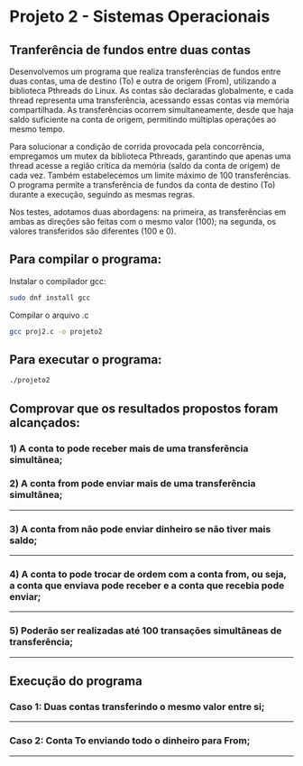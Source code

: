# Projeto 2 - Sistemas Operacionais
## Tranferência de fundos entre duas contas

Desenvolvemos um programa que realiza transferências de fundos entre duas contas, uma de destino (To) e outra de origem (From), utilizando a biblioteca Pthreads do Linux. As contas são declaradas globalmente, e cada thread representa uma transferência, acessando essas contas via memória compartilhada. As transferências ocorrem simultaneamente, desde que haja saldo suficiente na conta de origem, permitindo múltiplas operações ao mesmo tempo.

Para solucionar a condição de corrida provocada pela concorrência, empregamos um mutex da biblioteca Pthreads, garantindo que apenas uma thread acesse a região crítica da memória (saldo da conta de origem) de cada vez. Também estabelecemos um limite máximo de 100 transferências. O programa permite a transferência de fundos da conta de destino (To) durante a execução, seguindo as mesmas regras.

Nos testes, adotamos duas abordagens: na primeira, as transferências em ambas as direções são feitas com o mesmo valor (100); na segunda, os valores transferidos são diferentes (100 e 0).


## Para compilar o programa: 
Instalar o compilador gcc:
```bash
sudo dnf install gcc
```
Compilar o arquivo .c
```bash
gcc proj2.c -o projeto2
```

## Para executar o programa:
```bash
./projeto2
```
## Comprovar que os resultados propostos foram alcançados:

### 1) A conta to pode receber mais de uma transferência simultânea;
### 2) A conta from pode enviar mais de uma transferência simultânea;
---------------------
### 3) A conta from não pode enviar dinheiro se não tiver mais saldo;
-------------------
### 4) A conta to pode trocar de ordem com a conta from, ou seja, a conta que enviava pode receber e a conta que recebia pode enviar;
------------------
### 5) Poderão ser realizadas até 100 transações simultâneas de transferência;
----------------
## Execução do programa
### Caso 1: Duas contas transferindo o mesmo valor entre si;
------------
### Caso 2: Conta To enviando todo o dinheiro para From;
------------------------

